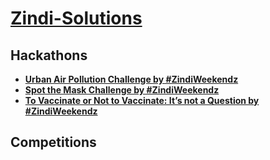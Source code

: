 # [Zindi-Solutions](https://zindi.africa/)

## Hackathons
* **[Urban Air Pollution Challenge by #ZindiWeekendz](https://zindi.africa/hackathons/urban-air-pollution-challenge)**
* **[Spot the Mask Challenge by #ZindiWeekendz](https://zindi.africa/hackathons/spot-the-mask-challenge)**
* **[To Vaccinate or Not to Vaccinate: It’s not a Question by #ZindiWeekendz](https://zindi.africa/hackathons/to-vaccinate-or-not-to-vaccinate-its-not-a-question/leaderboard)**

## Competitions
